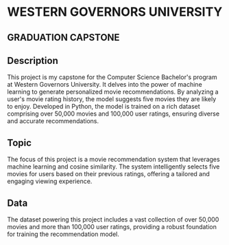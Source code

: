 # WESTERN GOVERNORS UNIVERSITY
## GRADUATION CAPSTONE

<h2>Description</h2>
<p>
    This project is my capstone for the Computer Science Bachelor's program at Western Governors University. It delves into the power of machine learning to generate personalized movie recommendations. By analyzing a user's movie rating history, the model suggests five movies they are likely to enjoy. Developed in Python, the model is trained on a rich dataset comprising over 50,000 movies and 100,000 user ratings, ensuring diverse and accurate recommendations.
</p>

<h2>Topic</h2>
<p>
    The focus of this project is a movie recommendation system that leverages machine learning and cosine similarity. The system intelligently selects five movies for users based on their previous ratings, offering a tailored and engaging viewing experience.
</p>

<h2>Data</h2>
<p>
    The dataset powering this project includes a vast collection of over 50,000 movies and more than 100,000 user ratings, providing a robust foundation for training the recommendation model.
</p>
